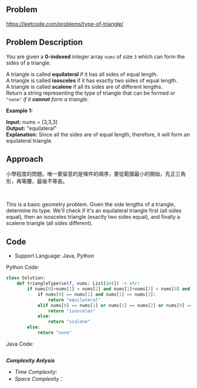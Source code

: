 ## Problem

https://leetcode.com/problems/type-of-triangle/

## Problem Description

You are given a **0-indexed** integer array `nums` of size `3` which can form the sides of a triangle.

A triangle is called **equilateral** if it has all sides of equal length.  </br>
A triangle is called **isosceles** if it has exactly two sides of equal length.  </br>
A triangle is called **scalene** if all its sides are of different lengths.  </br>
Return a string representing the type of triangle that can be formed or `"none"` *if it **cannot** form a triangle*.

**Example 1:**

**Input:** nums = [3,3,3]  <br>
**Output:** "equilateral"  <br>
**Explanation:** Since all the sides are of equal length, therefore, it will form an equilateral triangle.



## Approach
小學程度的問題。唯一要留意的是條件的順序，要從範圍最小的開始，先正三角形，再等腰，最後不等長。

<br>

This is a basic geometry problem. Given the side lengths of a triangle, determine its type. 
We'll check if it's an equilateral triangle first (all sides equal), then an isosceles triangle (exactly two sides equal), and finally a scalene triangle (all sides different).

## Code

- Support Language: Java, Python

Python Code:

```py
class Solution:
    def triangleType(self, nums: List[int]) -> str:
        if nums[0]+nums[1] > nums[2] and nums[1]+nums[2] > nums[0] and nums[2]+nums[0] > nums[1]:
            if nums[0] == nums[1] and nums[1] == nums[2]:
                return "equilateral"
            elif nums[0] == nums[1] or nums[1] == nums[2] or nums[0] == nums[2]:
                return "isosceles"
            else:
                return "scalene"
        else:
            return "none"
```

Java Code:

```

```

**_Complexity Anlysis_**

- _Time Complexity_: 
- _Space Complexity_：
